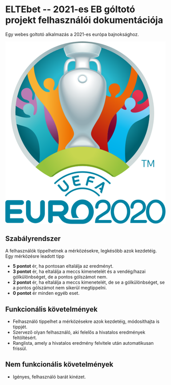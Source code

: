 # ELTEbet -- 2021-es EB góltotó projekt felhasználói dokumentációja
Egy webes goltotó alkalmazás a 2021-es európa bajnoksághoz.

![Euro 2020 logo](/documentation/UEFA_Euro_2020_Logo.svg)

## Szabályrendszer
A felhasználók tippelhetnek a mérközésekre, legkésöbb azok kezdetéig.
Egy mérközésre leadott tipp
- **5 pontot** ér, ha pontosan eltalálja az eredményt.
- **3 pontot** ér, ha eltalálja a meccs kimenetelét és a vendég/hazai gólkülönbséget, de a pontos gólszámot nem.
- **2 pontot** ér, ha eltalálja a meccs kimenetelét, de se a gólkülönbséget, se a pontos gólszámot nem sikerül megtippelni.
- **0 pontot** ér minden egyéb eset.

## Funkcionális követelmények
- Felhasználó tippelhet a mérközésekre azok kezdetéig, módosíthajta is tippjét.
- Szervező olyan felhasználó, aki felelős a hivatalos eredmények feltöltésért.
- Ranglista, amely a hivatalos eredmény felvitele után automatikusan frissül.

## Nem funkcionális követelmények
- Igényes, felhasználó barát kinézet.
